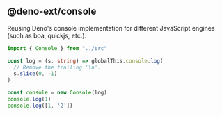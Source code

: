 ## @deno-ext/console
Reusing Deno's console implementation for different JavaScript engines (such as boa, quickjs, etc.).

```ts
import { Console } from "../src"

const log = (s: string) => globalThis.console.log(
  // Remove the trailing '\n'.
  s.slice(0, -1)
)

const console = new Console(log)
console.log(1)
console.log([1, '2'])
```